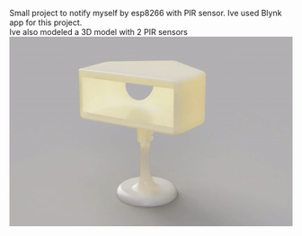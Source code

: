 Small project to notify myself by esp8266 with PIR sensor.
Ive used Blynk app for this project.
<br>
Ive also modeled a 3D model with 2 PIR sensors
<br>
<img src="https://github.com/Yogranov/StudioAlert/blob/master/README_MEDIA/anim.gif" width="600" height="338" />

